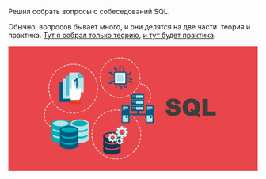 Решил собрать вопросы с собеседований SQL.

Обычно, вопросов бывает много, и они делятся на две части: теория и практика.  [Тут я собрал только теорию](https://github.com/TalkoDenis/interviews/tree/main/SQL/Theory), [и тут будет практика](https://github.com/TalkoDenis/interviews/tree/main/SQL/Practice).

![Описание](https://github.com/TalkoDenis/interviews/blob/main/SQL/SQL_2.jpg)
